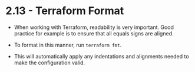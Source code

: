 # 2.13 - Terraform Format

- When working with Terraform, readability is very important. Good practice for example is to ensure that all equals signs are aligned.

- To format in this manner, run `terraform fmt`.
- This will automatically apply any indentations and alignments needed to make the configuration valid.
